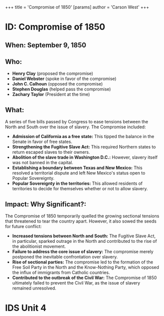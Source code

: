 +++
 title = 'Compromise of 1850'
[params]
	author = 'Carson West'
+++
# ID: Compromise of 1850 
## When: September 9, 1850

## Who: 
* **Henry Clay** (proposed the compromise)
* **Daniel Webster** (spoke in favor of the compromise)
* **John C. Calhoun** (opposed the compromise)
* **Stephen Douglas** (helped pass the compromise)
* **Zachary Taylor** (President at the time)

## What: 
A series of five bills passed by Congress to ease tensions between the North and South over the issue of slavery. The Compromise included:

* **Admission of California as a free state:** This tipped the balance in the Senate in favor of free states.
* **Strengthening the Fugitive Slave Act:** This required Northern states to return escaped slaves to their owners.
* **Abolition of the slave trade in Washington D.C.:** However, slavery itself was not banned in the capital.
* **Establishing a boundary between Texas and New Mexico:** This resolved a territorial dispute and left New Mexico's status open to Popular Sovereignty.
* **Popular Sovereignty in the territories:** This allowed residents of territories to decide for themselves whether or not to allow slavery.

## Impact: Why Significant?:
The Compromise of 1850 temporarily quelled the growing sectional tensions that threatened to tear the country apart. However, it also sowed the seeds for future conflict:

* **Increased tensions between North and South:** The Fugitive Slave Act, in particular, sparked outrage in the North and contributed to the rise of the abolitionist movement.
* **Failure to address the core issue of slavery:** The compromise merely postponed the inevitable confrontation over slavery.
* **Rise of sectional parties:** The compromise led to the formation of the Free Soil Party in the North and the Know-Nothing Party, which opposed the influx of immigrants from Catholic countries.
* **Contributed to the outbreak of the Civil War:** The Compromise of 1850 ultimately failed to prevent the Civil War, as the issue of slavery remained unresolved. 

# IDS Unit 4